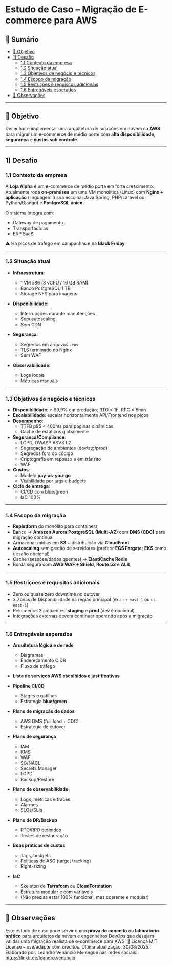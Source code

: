 # Estudo de Caso – Migração de E-commerce para AWS

## 📑 Sumário
- [🎯 Objetivo](#-objetivo)
- [1) Desafio](#1-desafio)
  - [1.1 Contexto da empresa](#11-contexto-da-empresa)
  - [1.2 Situação atual](#12-situação-atual)
  - [1.3 Objetivos de negócio e técnicos](#13-objetivos-de-negócio-e-técnicos)
  - [1.4 Escopo da migração](#14-escopo-da-migração)
  - [1.5 Restrições e requisitos adicionais](#15-restrições-e-requisitos-adicionais)
  - [1.6 Entregáveis esperados](#16-entregáveis-esperados)
- [📌 Observações](#-observações)

---

## 🎯 Objetivo
Desenhar e implementar uma arquitetura de soluções em nuvem na **AWS** para migrar um e-commerce de médio porte com **alta disponibilidade**, **segurança** e **custos sob controle**.

---

## 1) Desafio

### 1.1 Contexto da empresa
A **Loja Alpha** é um e-commerce de médio porte em forte crescimento. Atualmente roda **on-premises** em uma VM monolítica (Linux) com **Nginx + aplicação** (linguagem à sua escolha: Java Spring, PHP/Laravel ou Python/Django) e **PostgreSQL único**.  

O sistema integra com:
- Gateway de pagamento  
- Transportadoras  
- ERP SaaS  

⚠️ Há picos de tráfego em campanhas e na **Black Friday**.

---

### 1.2 Situação atual
- **Infraestrutura**:  
  - 1 VM x86 (8 vCPU / 16 GB RAM)  
  - Banco PostgreSQL 1 TB  
  - Storage NFS para imagens  

- **Disponibilidade**:  
  - Interrupções durante manutenções  
  - Sem autoscaling  
  - Sem CDN  

- **Segurança**:  
  - Segredos em arquivos `.env`  
  - TLS terminado no Nginx  
  - Sem WAF  

- **Observabilidade**:  
  - Logs locais  
  - Métricas manuais  

---

### 1.3 Objetivos de negócio e técnicos
- **Disponibilidade**: ≥ 99,9% em produção; RTO ≤ 1h, RPO ≤ 5min  
- **Escalabilidade**: escalar horizontalmente API/Frontend nos picos  
- **Desempenho**:  
  - TTFB p95 < 400ms para páginas dinâmicas  
  - Cache de estáticos globalmente  
- **Segurança/Compliance**:  
  - LGPD, OWASP ASVS L2  
  - Segregação de ambientes (dev/stg/prod)  
  - Segredos fora do código  
  - Criptografia em repouso e em trânsito  
  - WAF  
- **Custos**:  
  - Modelo **pay-as-you-go**  
  - Visibilidade por tags e budgets  
- **Ciclo de entrega**:  
  - CI/CD com blue/green  
  - IaC 100%  

---

### 1.4 Escopo da migração
- **Replatform** do monólito para containers  
- Banco → **Amazon Aurora PostgreSQL (Multi-AZ)** com **DMS (CDC)** para migração contínua  
- Armazenar mídias em **S3** + distribuição via **CloudFront**  
- **Autoscaling** sem gestão de servidores (preferir **ECS Fargate**; **EKS** como desafio opcional)  
- Cache (sessões/dados quentes) → **ElastiCache Redis**  
- Borda segura com **AWS WAF + Shield**, **Route 53** e **ALB**  

---

### 1.5 Restrições e requisitos adicionais
- Zero ou quase zero downtime no cutover  
- 3 Zonas de Disponibilidade na região principal (ex.: `sa-east-1` ou `us-east-1`)  
- Pelo menos 2 ambientes: **staging** e **prod** (dev é opcional)  
- Integrações externas devem continuar operando após a migração  

---

### 1.6 Entregáveis esperados
- **Arquitetura lógica e de rede**  
  - Diagramas  
  - Endereçamento CIDR  
  - Fluxo de tráfego  

- **Lista de serviços AWS escolhidos e justificativas**  

- **Pipeline CI/CD**  
  - Stages e gatilhos  
  - Estratégia **blue/green**  

- **Plano de migração de dados**  
  - AWS DMS (full load + CDC)  
  - Estratégia de cutover  

- **Plano de segurança**  
  - IAM  
  - KMS  
  - WAF  
  - SG/NACL  
  - Secrets Manager  
  - LGPD  
  - Backup/Restore  

- **Plano de observabilidade**  
  - Logs, métricas e traces  
  - Alarmes  
  - SLOs/SLIs  

- **Plano de DR/Backup**  
  - RTO/RPO definidos  
  - Testes de restauração  

- **Boas práticas de custos**  
  - Tags, budgets  
  - Políticas de ASG (target tracking)  
  - Right-sizing  

- **IaC**  
  - Skeleton de **Terraform** ou **CloudFormation**  
  - Estrutura modular e com variáveis  
  - (Não precisa estar 100% funcional, mas coerente e modular)  

---

## 📌 Observações
Este estudo de caso pode servir como **prova de conceito** ou **laboratório prático** para arquitetos de nuvem e engenheiros DevOps que desejam validar uma migração realista de e-commerce para AWS.
📄 Licença
MIT License – use/adapte com créditos.
Última atualização: 30/08/2025.
Elaborado por: Leandro Venâncio
Me segue nas redes sociais: https://linktr.ee/leandro.venancio
